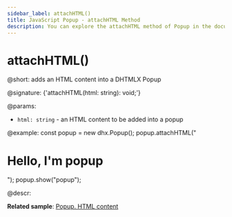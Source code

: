 ```yaml
---
sidebar_label: attachHTML()
title: JavaScript Popup - attachHTML Method 
description: You can explore the attachHTML method of Popup in the documentation of the DHTMLX JavaScript UI library. Browse developer guides and API reference, try out code examples and live demos, and download a free 30-day evaluation version of DHTMLX Suite.
---
```


# attachHTML()

@short: adds an HTML content into a DHTMLX Popup

@signature: {'attachHTML(html: string): void;'}

@params:
- `html: string` - an HTML content to be added into a popup

@example:
const popup = new dhx.Popup();
popup.attachHTML("<h1>Hello, I'm popup</h1>");
popup.show("popup");

@descr:

**Related sample**: [Popup. HTML content](https://snippet.dhtmlx.com/ajv5qqxq)
